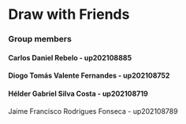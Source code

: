 <h1>Draw with Friends</h1>

<h3>Group members</h3>
<h4>Carlos Daniel Rebelo - up202108885</h4>
<h4>Diogo Tomás Valente Fernandes - up202108752</h4>
<h4>Hélder Gabriel Silva Costa - up202108719</h4>
<h7>Jaime Francisco Rodrigues Fonseca - up202108789</h7>
